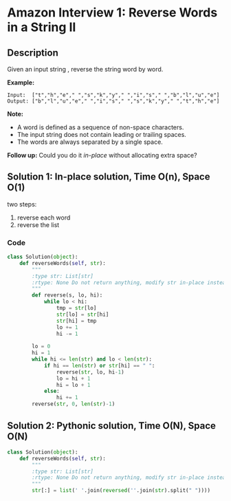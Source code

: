 # Amazon Interview 1: Reverse Words in a String II

## Description

Given an input string , reverse the string word by word. 

**Example:**

```
Input:  ["t","h","e"," ","s","k","y"," ","i","s"," ","b","l","u","e"]
Output: ["b","l","u","e"," ","i","s"," ","s","k","y"," ","t","h","e"]
```

**Note:** 

- A word is defined as a sequence of non-space characters.
- The input string does not contain leading or trailing spaces.
- The words are always separated by a single space.

**Follow up:** Could you do it *in-place* without allocating extra space?



## Solution 1: In-place solution, Time O(n), Space O(1)

two steps:

1. reverse each word
2. reverse the list

### Code

```python
class Solution(object):
    def reverseWords(self, str):
        """
        :type str: List[str]
        :rtype: None Do not return anything, modify str in-place instead.
        """
        def reverse(s, lo, hi):
            while lo < hi:
                tmp = str[lo]
                str[lo] = str[hi]
                str[hi] = tmp
                lo += 1
                hi -= 1
                
        lo = 0
        hi = 1
        while hi <= len(str) and lo < len(str):
            if hi == len(str) or str[hi] == " ":
                reverse(str, lo, hi-1)
                lo = hi + 1
                hi = lo + 1
            else:
                hi += 1
        reverse(str, 0, len(str)-1)
```



## Solution 2: Pythonic solution, Time O(N), Space O(N)

``` python
class Solution(object):
    def reverseWords(self, str):
        """
        :type str: List[str]
        :rtype: None Do not return anything, modify str in-place instead.
        """
        str[:] = list(' '.join(reversed(''.join(str).split(" "))))
```





